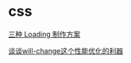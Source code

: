 # css

[三种 Loading 制作方案](https://mp.weixin.qq.com/s?__biz=Mzg2NDAzMjE5NQ==&mid=2247487621&idx=1&sn=c6c07d1056a34724158f0317753d7c74&chksm=ce6ed429f9195d3f0fcc286c45b7cb0105139b1c605b0cd6e3d47ad95abb63605256ddfe8e89&mpshare=1&scene=24&srcid=0104nmzDQV1nrl30ijPuEiGD&sharer_sharetime=1609753065056&sharer_shareid=18af4598a510ab1911de864d55f65d3a&key=ea7446b001317384cf47840649b7554a2b75f0eab702bb2fc8159ea94823f40ca607756b548aadd09410e57a94d4381c2e5d08ae5c011acec7ba8d8dd8232d6e507972f16d3a1dc1ca97c15934584ecf970f24dd578792c54f46a7ae98451c561c1a1ac1ed67b5c6b381e576880873a427f4fc4928117e2e232799fed569f226&ascene=14&uin=Mzc2MjkyMjk0MQ%3D%3D&devicetype=Windows+10+x64&version=6300002f&lang=zh_CN&exportkey=Awho8R7yno9Ku6NSRcuxYbs%3D&pass_ticket=uG0ITW7VbQre912sCs3w03oa5DNRIG3UHrL1%2FYIYsorCPizXQjGGAVEkkNHwDWci&wx_header=0)

[谈谈will-change这个性能优化的利器](https://mp.weixin.qq.com/s?__biz=MzIwNTc4OTU2NA==&mid=2247487281&idx=1&sn=9bf9c66b57c0a9b81b47af05fa8689fe&chksm=972acf22a05d46345ef4f26ad30423110535b02e865ffe572caf69e3a3ff70fa212419a0c0bc&mpshare=1&scene=24&srcid=0109heLerl1S03r1Lou8IkNV&sharer_sharetime=1610159015448&sharer_shareid=18af4598a510ab1911de864d55f65d3a&key=b32b778d3cd3c4264321c40b81623147832f3db378f99202c29edb5aa78ab0f418792ed94517ca7ed8d9af8da5c3de059f00535f3c7943f5ce100f7ed5329cd813a3f2a32d391e546e87f863397ffeb7aa107230af9f24a201fd203a1115442d2aceecccbcf05e62612d90449df2125ec7908e1985e13fb4e5986256fd47b856&ascene=14&uin=Mzc2MjkyMjk0MQ%3D%3D&devicetype=Windows+10+x64&version=6300002f&lang=zh_CN&exportkey=A%2FzP43EDznxRQDKji1ETALc%3D&pass_ticket=uG0ITW7VbQre912sCs3w03oa5DNRIG3UHrL1%2FYIYsorCPizXQjGGAVEkkNHwDWci&wx_header=0)